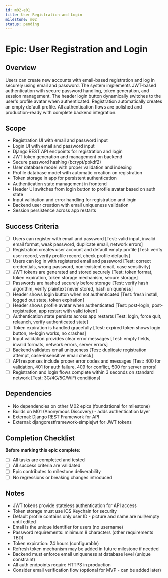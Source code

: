 ```yaml
---
id: m02-e01
title: User Registration and Login
milestone: m02
status: pending
---
```


# Epic: User Registration and Login

## Overview
Users can create new accounts with email-based registration and log in securely using email and password. The system implements JWT-based authentication with secure password handling, token generation, and session management. The header login button dynamically switches to the user's profile avatar when authenticated. Registration automatically creates an empty default profile. All authentication flows are polished and production-ready with complete backend integration.

## Scope
- Registration UI with email and password input
- Login UI with email and password input
- Django REST API endpoints for registration and login
- JWT token generation and management on backend
- Secure password hashing (bcrypt/pbkdf2)
- User database model with proper validation and indexing
- Profile database model with automatic creation on registration
- Token storage in app for persistent authentication
- Authentication state management in frontend
- Header UI switches from login button to profile avatar based on auth state
- Input validation and error handling for registration and login
- Backend user creation with email uniqueness validation
- Session persistence across app restarts

## Success Criteria
- [ ] Users can register with email and password [Test: valid input, invalid email format, weak password, duplicate email, network errors]
- [ ] Registration creates user account and default empty profile [Test: verify user record, verify profile record, check profile defaults]
- [ ] Users can log in with registered email and password [Test: correct credentials, wrong password, non-existent email, case sensitivity]
- [ ] JWT tokens are generated and stored securely [Test: token format, token expiration, token storage mechanism, secure storage]
- [ ] Passwords are hashed securely before storage [Test: verify hash algorithm, verify plaintext never stored, hash uniqueness]
- [ ] Header shows login button when not authenticated [Test: fresh install, logged out state, token expiration]
- [ ] Header shows profile avatar when authenticated [Test: post-login, post-registration, app restart with valid token]
- [ ] Authentication state persists across app restarts [Test: login, force quit, relaunch, verify authenticated state]
- [ ] Token expiration is handled gracefully [Test: expired token shows login button, re-login works, no crashes]
- [ ] Input validation provides clear error messages [Test: empty fields, invalid formats, network errors, server errors]
- [ ] Backend validates email uniqueness [Test: duplicate registration attempt, case-insensitive email check]
- [ ] API responses include proper error codes and messages [Test: 400 for validation, 401 for auth failure, 409 for conflict, 500 for server errors]
- [ ] Registration and login flows complete within 3 seconds on standard network [Test: 3G/4G/5G/WiFi conditions]

## Dependencies
- No dependencies on other M02 epics (foundational for milestone)
- Builds on M01 (Anonymous Discovery) - adds authentication layer
- External: Django REST Framework for API
- External: djangorestframework-simplejwt for JWT tokens

## Completion Checklist
**Before marking this epic complete:**
- [ ] All tasks are completed and tested
- [ ] All success criteria are validated
- [ ] Epic contributes to milestone deliverability
- [ ] No regressions or breaking changes introduced

## Notes
- JWT tokens provide stateless authentication for API access
- Token storage must use iOS Keychain for security
- Default profile contains only user ID - picture and name are null/empty until edited
- Email is the unique identifier for users (no username)
- Password requirements: minimum 8 characters (other requirements TBD)
- Token expiration: 24 hours (configurable)
- Refresh token mechanism may be added in future milestone if needed
- Backend must enforce email uniqueness at database level (unique constraint)
- All auth endpoints require HTTPS in production
- Consider email verification flow (optional for MVP - can be added later)
